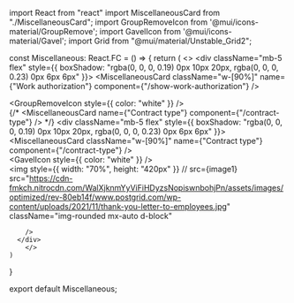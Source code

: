 import React from "react"
import MiscellaneousCard from "./MiscellaneousCard";
import GroupRemoveIcon from '@mui/icons-material/GroupRemove';
import GavelIcon from '@mui/icons-material/Gavel';
import Grid from "@mui/material/Unstable_Grid2";

const Miscellaneous: React.FC = () => {
    return (
        <>
            <Grid container spacing={3}>
                <Grid xs={6} md={4}>
                    <div className="mb-5 flex" style={{ boxShadow: "rgba(0, 0, 0, 0.19) 0px 10px 20px, rgba(0, 0, 0, 0.23) 0px 6px 6px" }}>
                        <MiscellaneousCard className="w-[90%]" name={"Work authorization"} component={"/show-work-authorization"} />
                        <div className="w-[125px] bg-[#1976D2] pt-4">
                            <GroupRemoveIcon style={{ color: "white" }} />
                        </div>
                    </div>
                </Grid>
                <Grid xs={6} md={4}>
                    {/* <MiscellaneousCard name={"Contract type"} component={"/contract-type"} /> */}
                    <div className="mb-5 flex" style={{ boxShadow: "rgba(0, 0, 0, 0.19) 0px 10px 20px, rgba(0, 0, 0, 0.23) 0px 6px 6px" }}>
                        <MiscellaneousCard className="w-[90%]" name={"Contract type"} component={"/contract-type"} />
                        <div className="w-[125px] bg-[#1976D2] pt-4">
                            <GavelIcon style={{ color: "white" }} />
                        </div>
                    </div>
                </Grid>
            </Grid>
                        <div className=" ">
        <img
          style={{ width: "70%", height: "420px" }}
          // src={image1}
          src="https://cdn-fmkch.nitrocdn.com/WalXjknmYyViFiHDyzsNopiswnbohjPn/assets/images/optimized/rev-80eb14f/www.postgrid.com/wp-content/uploads/2021/11/thank-you-letter-to-employees.jpg"
          className="img-rounded mx-auto d-block"
        
        />
      </div>
        </>
    )
}

export default Miscellaneous;
